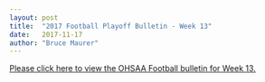 ```yaml
---
layout: post
title:  "2017 Football Playoff Bulletin - Week 13"
date:   2017-11-17
author: "Bruce Maurer"
---
```


[Please click here to view the OHSAA Football bulletin for Week
13.](https://storage.googleapis.com/ohsaa-websites/bulletins/2017/2017-bulletin-13.pdf)
